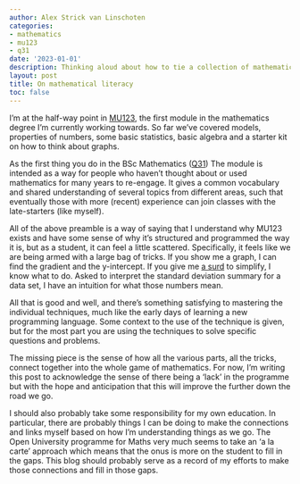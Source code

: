 ```yaml
---
author: Alex Strick van Linschoten
categories:
- mathematics
- mu123
- q31
date: '2023-01-01'
description: Thinking aloud about how to tie a collection of mathematical ‘tricks’ and operations together in some sort of logical and rounded whole.
layout: post
title: On mathematical literacy
toc: false
---
```


I’m at the half-way point in [MU123](https://www.open.ac.uk/courses/modules/mu123), the first module in the mathematics degree I’m currently working towards. So far we’ve covered models, properties of numbers, some basic statistics, basic algebra and a starter kit on how to think about graphs.

As the first thing you do in the BSc Mathematics ([Q31](https://www.open.ac.uk/courses/maths/degrees/bsc-mathematics-q31)) The module is intended as a way for people who haven’t thought about or used mathematics for many years to re-engage. It gives a common vocabulary and shared understanding of several topics from different areas, such that eventually those with more (recent) experience can join classes with the late-starters (like myself).

All of the above preamble is a way of saying that I understand why MU123 exists and have some sense of why it’s structured and programmed the way it is, but as a student, it can feel a little scattered. Specifically, it feels like we are being armed with a large bag of tricks. If you show me a graph, I can find the gradient and the y-intercept. If you give me [a surd](https://www.mathsisfun.com/surds.html) to simplify, I know what to do. Asked to interpret the standard deviation summary for a data set, I have an intuition for what those numbers mean.

All that is good and well, and there’s something satisfying to mastering the individual techniques, much like the early days of learning a new programming language. Some context to the use of the technique is given, but for the most part you are using the techniques to solve specific questions and problems.

The missing piece is the sense of how all the various parts, all the tricks, connect together into the whole game of mathematics. For now, I’m writing this post to acknowledge the sense of there being a ‘lack’ in the programme but with the hope and anticipation that this will improve the further down the road we go.

I should also probably take some responsibility for my own education. In particular, there are probably things I can be doing to make the connections and links myself based on how I’m understanding things as we go. The Open University programme for Maths very much seems to take an ‘a la carte’ approach which means that the onus is more on the student to fill in the gaps. This blog should probably serve as a record of my efforts to make those connections and fill in those gaps.
